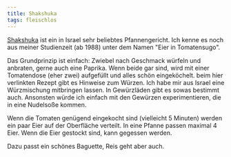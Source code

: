 ```yaml
---
title: Shakshuka
tags: fleischlos
---
```


[Shakshuka](https://www.madamecuisine.de/shakshuka-schakschuka/) ist ein in Israel sehr beliebtes Pfannengericht. Ich kenne es noch aus meiner Studienzeit (ab 1988) unter dem Namen "Eier in Tomatensugo".

Das Grundprinzip ist einfach:
Zwiebel nach Geschmack würfeln und anbraten, gerne auch eine Paprika. Wenn beide gar sind, wird mit einer Tomatendose (eher zwei) aufgefüllt und alles schön eingeköchelt. beim hier verlinkten Rezept gibt es Hinweise zum Würzen. Ich habe mir aus Israel eine Würzmischung mitbringen lassen. In Gewürzläden gibt es sowas bestimmt auch. Ansonsten würde ich einfach mit den Gewürzen experimentieren, die in eine Nudelsoße kommen.

Wenn die Tomaten genügend eingekocht sind (vielleicht 5 Minuten) werden ein paar Eier auf der Oberfläche verteilt. In eine Pfanne passen maximal 4 Eier. Wenn die Eier gestockt sind, kann gegessen werden.

Dazu passt ein schönes Baguette, Reis geht aber auch.